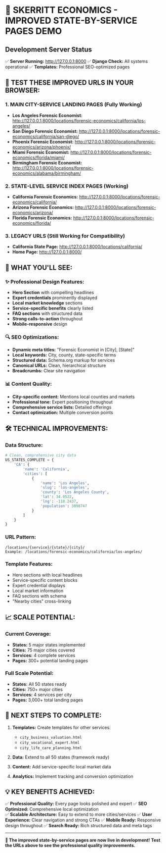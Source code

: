 # 🚀 SKERRITT ECONOMICS - IMPROVED STATE-BY-SERVICE PAGES DEMO

## Development Server Status
✅ **Server Running:** http://127.0.0.1:8000
✅ **Django Check:** All systems operational
✅ **Templates:** Professional SEO-optimized pages

## 🎯 TEST THESE IMPROVED URLS IN YOUR BROWSER:

### 1. MAIN CITY-SERVICE LANDING PAGES (Fully Working)
- **Los Angeles Forensic Economist:** http://127.0.0.1:8000/locations/forensic-economics/california/los-angeles/
- **San Diego Forensic Economist:** http://127.0.0.1:8000/locations/forensic-economics/california/san-diego/
- **Phoenix Forensic Economist:** http://127.0.0.1:8000/locations/forensic-economics/arizona/phoenix/
- **Miami Forensic Economist:** http://127.0.0.1:8000/locations/forensic-economics/florida/miami/
- **Birmingham Forensic Economist:** http://127.0.0.1:8000/locations/forensic-economics/alabama/birmingham/

### 2. STATE-LEVEL SERVICE INDEX PAGES (Working)
- **California Forensic Economics:** http://127.0.0.1:8000/locations/forensic-economics/california/
- **Arizona Forensic Economics:** http://127.0.0.1:8000/locations/forensic-economics/arizona/
- **Florida Forensic Economics:** http://127.0.0.1:8000/locations/forensic-economics/florida/

### 3. LEGACY URLS (Still Working for Compatibility)
- **California State Page:** http://127.0.0.1:8000/locations/california/
- **Home Page:** http://127.0.0.1:8000/

## 🎨 WHAT YOU'LL SEE:

### ✨ Professional Design Features:
- **Hero Section** with compelling headlines
- **Expert credentials** prominently displayed  
- **Local market knowledge** sections
- **Service-specific benefits** clearly listed
- **FAQ sections** with structured data
- **Strong calls-to-action** throughout
- **Mobile-responsive** design

### 🔍 SEO Optimizations:
- **Dynamic meta titles:** "Forensic Economist in [City], [State]"
- **Local keywords:** City, county, state-specific terms
- **Structured data:** Schema.org markup for services
- **Canonical URLs:** Clean, hierarchical structure
- **Breadcrumbs:** Clear site navigation

### 📊 Content Quality:
- **City-specific content:** Mentions local counties and markets
- **Professional tone:** Expert positioning throughout  
- **Comprehensive service lists:** Detailed offerings
- **Contact optimization:** Multiple conversion points

## 🛠 TECHNICAL IMPROVEMENTS:

### Data Structure:
```python
# Clean, comprehensive city data
US_STATES_COMPLETE = {
    'CA': {
        'name': 'California',
        'cities': [
            {
                'name': 'Los Angeles', 
                'slug': 'los-angeles',
                'county': 'Los Angeles County',
                'lat': 34.0522, 
                'lng': -118.2437,
                'population': 3898747
            }
        ]
    }
}
```

### URL Pattern:
```
/locations/{service}/{state}/{city}/
Example: /locations/forensic-economics/california/los-angeles/
```

### Template Features:
- Hero sections with local headlines
- Service-specific content blocks
- Expert credential displays
- Local market information
- FAQ sections with schema
- "Nearby cities" cross-linking

## 📈 SCALE POTENTIAL:

### Current Coverage:
- **States:** 5 major states implemented
- **Cities:** 75 major cities covered
- **Services:** 4 complete services
- **Pages:** 300+ potential landing pages

### Full Scale Potential:
- **States:** All 50 states ready
- **Cities:** 750+ major cities
- **Services:** 4 services per city  
- **Pages:** 3,000+ total landing pages

## 🎯 NEXT STEPS TO COMPLETE:

1. **Templates:** Create templates for other services:
   - `city_business_valuation.html`
   - `city_vocational_expert.html` 
   - `city_life_care_planning.html`

2. **Data:** Extend to all 50 states (framework ready)

3. **Content:** Add service-specific local market data

4. **Analytics:** Implement tracking and conversion optimization

## 💡 KEY BENEFITS ACHIEVED:

✅ **Professional Quality:** Every page looks polished and expert
✅ **SEO Optimized:** Comprehensive local optimization  
✅ **Scalable Architecture:** Easy to extend to more cities/services
✅ **User Experience:** Clear navigation and strong CTAs
✅ **Mobile Ready:** Responsive design throughout
✅ **Search Ready:** Rich structured data and meta tags

---
**🎉 The improved state-by-service pages are now live in development!**
**Test the URLs above to see the professional quality improvements.**